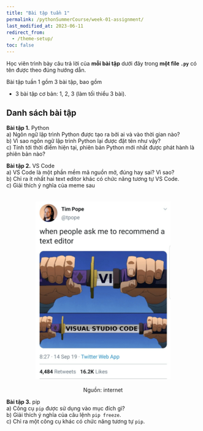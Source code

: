 ```yaml
---
title: "Bài tập tuần 1"
permalink: /pythonSummerCourse/week-01-assignment/
last_modified_at: 2023-06-11
redirect_from:
  - /theme-setup/
toc: false
---
```


Học viên trình bày câu trả lời của **mỗi bài tập** dưới đây trong **một file `.py`** có tên được theo đúng hướng dẫn.

Bài tập tuần 1 gồm 3 bài tập, bao gồm
- 3 bài tập cơ bản: 1, 2, 3 (làm tối thiểu 3 bài).


## Danh sách bài tập

**Bài tập 1.** Python \
a) Ngôn ngữ lập trình Python được tạo ra bởi ai và vào thời gian nào? \
b) Vì sao ngôn ngữ lập trình Python lại được đặt tên như vậy? \
c) Tính tới thời điểm hiện tại, phiên bản Python mới nhất được phát hành là phiên bản nào?


**Bài tập 2.** VS Code \
a) VS Code là một phần mềm mã nguồn mở, đúng hay sai? Vì sao? \
b) Chỉ ra ít nhất hai text editor khác có chức năng tương tự VS Code. \
c) Giải thích ý nghĩa của meme sau


<div>
    <img src="/assets/images/courses/homework/vscode_meme.png"
    style="width:70%;
    max-width:700px;
    display: block;
    margin-left: auto;
    margin-right: auto;
    padding-top:20px;
    padding-bottom:20px;">
</div>

<center> Nguồn: internet </center>


**Bài tập 3.** pip \
a) Công cụ `pip` được sử dụng vào mục đích gì? \
b) Giải thích ý nghĩa của câu lệnh `pip freeze`. \
c) Chỉ ra một công cụ khác có chức năng tương tự `pip`.
